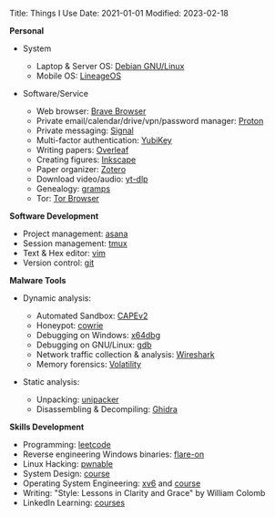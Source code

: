Title: Things I Use
Date: 2021-01-01
Modified: 2023-02-18

**Personal**

  * System
    * Laptop & Server OS: [Debian GNU/Linux](https://www.debian.org/)
    * Mobile OS: [LineageOS](https://lineageos.org/)

  * Software/Service
    * Web browser: [Brave Browser](https://brave.com/)
    * Private email/calendar/drive/vpn/password manager: [Proton](https://proton.me/)
    * Private messaging: [Signal](https://signal.org/)
    * Multi-factor authentication: [YubiKey](https://www.yubico.com/)
    * Writing papers: [Overleaf](https://www.overleaf.com/)
    * Creating figures: [Inkscape](https://inkscape.org/)
    * Paper organizer: [Zotero](https://www.zotero.org/)
    * Download video/audio: [yt-dlp](https://github.com/yt-dlp/yt-dlp)
    * Genealogy: [gramps](https://gramps-project.org/blog/)
    * Tor: [Tor Browser](https://www.torproject.org/)

**Software Development**

  * Project management: [asana](https://asana.com/)
  * Session management: [tmux](https://github.com/tmux/tmux)
  * Text & Hex editor: [vim](https://www.vim.org/)
  * Version control: [git](https://git-scm.com/)

**Malware Tools**

  * Dynamic analysis:
    * Automated Sandbox: [CAPEv2](https://github.com/kevoreilly/CAPEv2)
    * Honeypot: [cowrie](https://github.com/cowrie/cowrie)
    * Debugging on Windows: [x64dbg](https://github.com/x64dbg/x64dbg)
    * Debugging on GNU/Linux: [gdb](https://www.sourceware.org/gdb/)
    * Network traffic collection & analysis: [Wireshark](https://www.wireshark.org/)
    * Memory forensics: [Volatility](https://github.com/volatilityfoundation/volatility3)

  * Static analysis:
    * Unpacking: [unipacker](https://github.com/unipacker/unipacker)
    * Disassembling & Decompiling: [Ghidra](https://github.com/NationalSecurityAgency/ghidra)

**Skills Development**

  * Programming: [leetcode](https://leetcode.com/)
  * Reverse engineering Windows binaries: [flare-on](https://flare-on.com/)
  * Linux Hacking: [pwnable](https://pwnable.kr/)
  * System Design: [course](https://www.designgurus.io/course-play/grokking-the-system-design-interview)
  * Operating System Engineering: [xv6](https://github.com/mit-pdos/xv6-riscv) and [course](https://pdos.csail.mit.edu/6.1810)
  * Writing: "Style: Lessons in Clarity and Grace" by William Colomb
  * LinkedIn Learning: [courses](https://www.linkedin.com/learning)
